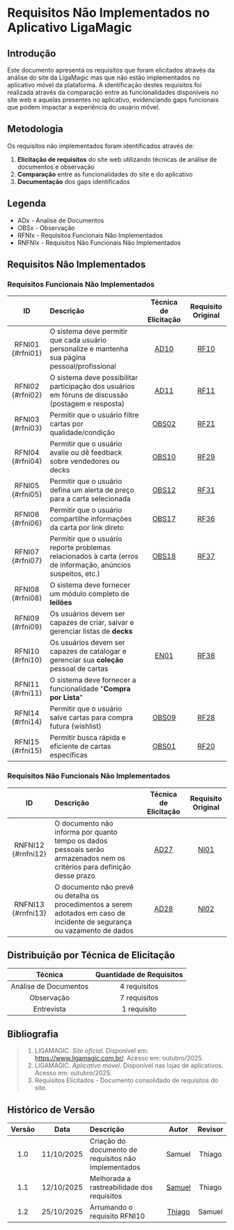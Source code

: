 # Requisitos Não Implementados no Aplicativo LigaMagic

## Introdução

Este documento apresenta os requisitos que foram elicitados através da análise do site da LigaMagic mas que não estão implementados no aplicativo móvel da plataforma. A identificação destes requisitos foi realizada através da comparação entre as funcionalidades disponíveis no site web e aquelas presentes no aplicativo, evidenciando gaps funcionais que podem impactar a experiência do usuário móvel.

## Metodologia

Os requisitos não implementados foram identificados através de:

1. **Elicitação de requisitos** do site web utilizando técnicas de análise de documentos e observação
2. **Comparação** entre as funcionalidades do site e do aplicativo
3. **Documentação** dos gaps identificados

## Legenda

- ADx - Analise de Documentos
- OBSx - Observação
- RFNIx - Requisitos Funcionais Não Implementados
- RNFNIx - Requisitos Não Funcionais Não Implementados

## Requisitos Não Implementados

### Requisitos Funcionais Não Implementados

|      **ID**      | **Descrição**                                                                                                 |           **Técnica de Elicitação**            |         **Requisito Original**          |
| :--------------: | :------------------------------------------------------------------------------------------------------------ | :--------------------------------------------: | :-------------------------------------: |
| RFNI01 {#rfni01} | O sistema deve permitir que cada usuário personalize e mantenha sua página pessoal/profissional               | [AD10](../tecnicas/analise_documentos.md#ad10) | [RF10](./requisitos_elicitados.md#rf10) |
| RFNI02 {#rfni02} | O sistema deve possibilitar participação dos usuários em fóruns de discussão (postagem e resposta)            | [AD11](../tecnicas/analise_documentos.md#ad11) | [RF11](./requisitos_elicitados.md#rf11) |
| RFNI03 {#rfni03} | Permitir que o usuário filtre cartas por qualidade/condição                                                   |    [OBS02](../tecnicas/observacao.md#obs02)    | [RF21](./requisitos_elicitados.md#rf21) |
| RFNI04 {#rfni04} | Permitir que o usuário avalie ou dê feedback sobre vendedores ou decks                                        |    [OBS10](../tecnicas/observacao.md#obs10)    | [RF29](./requisitos_elicitados.md#rf29) |
| RFNI05 {#rfni05} | Permitir que o usuário defina um alerta de preço para a carta selecionada                                     |    [OBS12](../tecnicas/observacao.md#obs12)    | [RF31](./requisitos_elicitados.md#rf31) |
| RFNI06 {#rfni06} | Permitir que o usuário compartilhe informações da carta por link direto                                       |    [OBS17](../tecnicas/observacao.md#obs17)    | [RF36](./requisitos_elicitados.md#rf36) |
| RFNI07 {#rfni07} | Permitir que o usuário reporte problemas relacionados à carta (erros de informação, anúncios suspeitos, etc.) |    [OBS18](../tecnicas/observacao.md#obs18)    | [RF37](./requisitos_elicitados.md#rf37) |
| RFNI08 {#rfni08} | O sistema deve fornecer um módulo completo de **leilões**                                                     |                                                |                                         |
| RFNI09 {#rfni09} | Os usuários devem ser capazes de criar, salvar e gerenciar listas de **decks**                                |                                                |                                         |
| RFNI10 {#rfni10} | Os usuários devem ser capazes de catalogar e gerenciar sua **coleção** pessoal de cartas                      |     [EN01](../tecnicas/entrevista.md#en01)     | [RF38](./requisitos_elicitados.md#rf38) |
| RFNI11 {#rfni11} | O sistema deve fornecer a funcionalidade "**Compra por Lista**"                                               |                                                |                                         |
| RFNI14 {#rfni14} | Permitir que o usuário salve cartas para compra futura (wishlist)                                             |    [OBS09](../tecnicas/observacao.md#obs09)    | [RF28](./requisitos_elicitados.md#rf28) |
| RFNI15 {#rfni15} | Permitir busca rápida e eficiente de cartas específicas                                                       |    [OBS01](../tecnicas/observacao.md#obs01)    | [RF20](./requisitos_elicitados.md#rf20) |

### Requisitos Não Funcionais Não Implementados

|       **ID**       | **Descrição**                                                                                                              |           **Técnica de Elicitação**            |         **Requisito Original**          |
| :----------------: | :------------------------------------------------------------------------------------------------------------------------- | :--------------------------------------------: | :-------------------------------------: |
| RNFNI12 {#rnfni12} | O documento não informa por quanto tempo os dados pessoais serão armazenados nem os critérios para definição desse prazo   | [AD27](../tecnicas/analise_documentos.md#ad27) | [NI01](./requisitos_elicitados.md#ni01) |
| RNFNI13 {#rnfni13} | O documento não prevê ou detalha os procedimentos a serem adotados em caso de incidente de segurança ou vazamento de dados | [AD28](../tecnicas/analise_documentos.md#ad28) | [NI02](./requisitos_elicitados.md#ni02) |

## Distribuição por Técnica de Elicitação

|      **Técnica**      | **Quantidade de Requisitos** |
| :-------------------: | :--------------------------: |
| Análise de Documentos |         4 requisitos         |
|      Observação       |         7 requisitos         |
|      Entrevista       |         1 requisito          |

## Bibliografia

> 1. LIGAMAGIC. _Site oficial_. Disponível em: https://www.ligamagic.com.br/. Acesso em: outubro/2025.
> 2. LIGAMAGIC. _Aplicativo móvel_. Disponível nas lojas de aplicativos. Acesso em: outubro/2025.
> 3. Requisitos Elicitados - Documento consolidado de requisitos do site.

## Histórico de Versão

| Versão |    Data    | Descrição                                            |                    Autor                    | Revisor |
| :----: | :--------: | :--------------------------------------------------- | :-----------------------------------------: | :-----: |
|  1.0   | 11/10/2025 | Criação do documento de requisitos não implementados |                   Samuel                    | Thiago  |
|  1.1   | 12/10/2025 | Melhorada a rastreabilidade dos requisitos           | [Samuel](https://github.com/samuelncaetano) | Thiago  |
|  1.2   | 25/10/2025 | Arrumando o requisito RFNI10                         |    [Thiago](https://github.com/Acciolyy)    | Samuel  |
